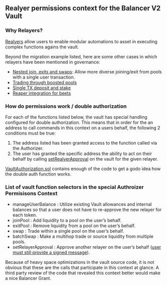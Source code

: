 ## Realyer permissions context for the Balancer V2 Vault


### Why Relayers?
[Realyers](https://docs.balancer.fi/concepts/advanced/relayers.html) allow users to enable modular automations to asset in executing complex functions agains the vault.

Beyond the migration example listed, here are some other cases in which relayers have been mentioned in governance:

- [Nested join, exits and swaps](https://forum.balancer.fi/t/proposal-authorize-the-batch-relayer/2378): Allow more diverse joining/exit from pools with a single user transaction.
- [Trading through boosted pools](https://forum.balancer.fi/t/proposal-polygon-authorize-batch-relayer-v2-for-usd-boosted-pool/2655)
- [Single TX deposit and stake](https://forum.balancer.fi/t/bip-31-authorize-the-batch-relayer-v3/3488)
- [Reaper integration for beets](https://forum.balancer.fi/t/bip-70-authorize-the-batch-relayer-v4/3734)


### How do permissions work / double authorization

For each of the functions listed below, the vault has special handling configured for double authorization.  This means that in order for the an address to call commands in this context on a users behalf, the following 2 conditions must be true: 

1. The address listed has been granted access to the function called via the Authorizer.
2. The user has granted the specific address the ability to act on their behalf by calling [setRealyerApproval](https://github.com/balancer-labs/balancer-v2-monorepo/blob/63ffcf2018b02c038041540e4984bc6dd4a8c89c/pkg/vault/contracts/VaultAuthorization.sol#L96) on the vault for the given relayer.

[VaultAuthorization.sol](https://github.com/balancer-labs/balancer-v2-monorepo/blob/master/pkg/vault/contracts/VaultAuthorization.sol) contains enough of the code to get a godo idea how the double auth function works.

### List of vault function selectors in the special Authroizer Permisisons Context

- manageUserBalance : Utilize existing Vault allowances and internal balances so that a user does not have to re-approve the new relayer for each token.
- joinPool : Add liquidity to a pool on the user’s behalf.
- exitPool : Remove liquidity from a pool on the user’s behalf.
- swap : Trade within a single pool on the user’s behalf.
- batchSwap : Make a multihop trade or source liquidity from multiple pools.
- setRelayerApproval : Approve another relayer on the user’s behalf ([user must still provide a signed message](https://github.com/balancer-labs/balancer-v2-monorepo/blob/63ffcf2018b02c038041540e4984bc6dd4a8c89c/pkg/vault/contracts/VaultAuthorization.sol#L96)).

Because of heavy space optimizations in the vault source code, it is not obvious that these are the calls that participate in this context at glance. A third party review of the code that revealed this context better would make a nice Balancer Grant.